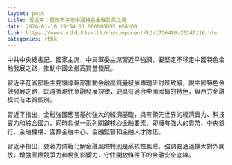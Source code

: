 ```yaml
---
layout: post
title: 習近平：堅定不移走中國特色金融發展之路
date: 2024-01-16 19:54:01.000000000 +08:00
link: https://news.rthk.hk/rthk/ch/component/k2/1736480-20240116.htm
categories: rthk
---
```


中共中央總書記、國家主席、中央軍委主席習近平強調，要堅定不移走中國特色金融發展之路，推動中國金融高質量發展。

習近平在省部級主要領導幹部推動金融高質量發展專題研討班致辭，說中國特色金融發展之路，既遵循現代金融發展規律，更具有適合中國國情的特色，與西方金融模式有本質區別。

習近平指出，金融強國應當基於強大的經濟基礎，具有領先世界的經濟實力、科技實力和綜合國力，同時具備一系列關鍵核心金融要素，即擁有強大的貨幣、中央銀行、金融機構、國際金融中心、金融監管和金融人才隊伍。

習近平指出，要著力防範化解金融風險特別是系統性風險。強調要通過擴大對外開放，增強國際競爭力和規則影響力，守住開放條件下的金融安全底線。
